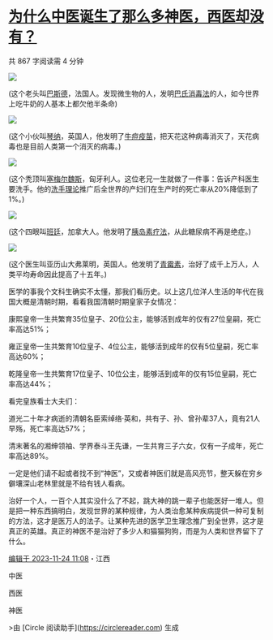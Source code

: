[为什么中医诞生了那么多神医，西医却没有？](https://www.zhihu.com/question/629120170/answer/3291385083)
==================================================================================

共 867 字阅读需 4 分钟

![](https://picx.zhimg.com/50/v2-44a2b353f009f9f1a9bec5e4f79ae801_720w.jpg?source=2c26e567)

(这个老头叫[巴斯德](https://zhida.zhihu.com/search?content_id=628512555&content_type=Answer&match_order=1&q=%E5%B7%B4%E6%96%AF%E5%BE%B7&zhida_source=entity)，法国人。发现微生物的人，发明[巴氏消毒法](https://zhida.zhihu.com/search?content_id=628512555&content_type=Answer&match_order=1&q=%E5%B7%B4%E6%B0%8F%E6%B6%88%E6%AF%92%E6%B3%95&zhida_source=entity)的人，如今世界上吃牛奶的人基本上都欠他半条命)

![](https://picx.zhimg.com/50/v2-6276d8b32dcd64b5d9bce99453d32618_720w.jpg?source=2c26e567)

(这个小伙叫[琴纳](https://zhida.zhihu.com/search?content_id=628512555&content_type=Answer&match_order=1&q=%E7%90%B4%E7%BA%B3&zhida_source=entity)，英国人，他发明了[牛痘疫苗](https://zhida.zhihu.com/search?content_id=628512555&content_type=Answer&match_order=1&q=%E7%89%9B%E7%97%98%E7%96%AB%E8%8B%97&zhida_source=entity)，把天花这种病毒消灭了，天花病毒也是目前人类第一个消灭的病毒。)

![](https://pic1.zhimg.com/50/v2-b7085607383bd1f577f38870bd784500_720w.jpg?source=2c26e567)

(这个秃顶叫[塞梅尔魏斯](https://zhida.zhihu.com/search?content_id=628512555&content_type=Answer&match_order=1&q=%E5%A1%9E%E6%A2%85%E5%B0%94%E9%AD%8F%E6%96%AF&zhida_source=entity)，匈牙利人。这位老兄一生就做了一件事：告诉产科医生要洗手。他的[洗手理论](https://zhida.zhihu.com/search?content_id=628512555&content_type=Answer&match_order=1&q=%E6%B4%97%E6%89%8B%E7%90%86%E8%AE%BA&zhida_source=entity)推广后全世界的产妇们在生产时的死亡率从20%降低到了1%。)

![](https://picx.zhimg.com/50/v2-29c1d80784c129b44671f99e48619b73_720w.jpg?source=2c26e567)

(这个四眼叫[班廷](https://zhida.zhihu.com/search?content_id=628512555&content_type=Answer&match_order=1&q=%E7%8F%AD%E5%BB%B7&zhida_source=entity)，加拿大人。他发明了[胰岛素疗法](https://zhida.zhihu.com/search?content_id=628512555&content_type=Answer&match_order=1&q=%E8%83%B0%E5%B2%9B%E7%B4%A0%E7%96%97%E6%B3%95&zhida_source=entity)，从此糖尿病不再是绝症。)

![](https://picx.zhimg.com/50/v2-dbeba314bebbd49f1dd25be17874908e_720w.jpg?source=2c26e567)

(这个医生叫亚历山大弗莱明，英国人。他发明了[青霉素](https://zhida.zhihu.com/search?content_id=628512555&content_type=Answer&match_order=1&q=%E9%9D%92%E9%9C%89%E7%B4%A0&zhida_source=entity)，治好了成千上万人，人类平均寿命因此提高了十五年。)

医学的事我个文科生确实不太懂，那我们看历史。以上这几位洋人生活的年代在我国大概是清朝时期，看看我国清朝时期皇家子女情况：

康熙皇帝一生共繁育35位皇子、20位公主，能够活到成年的仅有27位皇嗣，死亡率高达51%；

雍正皇帝一生共繁育10位皇子、4位公主，能够活到成年的仅有5位皇嗣，死亡率高达60%；

乾隆皇帝一生共繁育17位皇子、10位公主，能够活到成年的仅有15位皇嗣，死亡率高达44%；

看完皇族看士大夫们：

道光二十年才病逝的清朝名臣索绰络·英和，共有子、孙、曾孙辈37人，竟有21人早殇，死亡率高达57%；

清末著名的湘绅领袖、学界泰斗王先谦，一生共育三子六女，仅有一子成年，死亡率高达89%。

一定是他们请不起或者找不到“神医”，又或者神医们就是高风亮节，整天躲在穷乡僻壤深山老林里就是不给有钱人看病。

治好一个人，一百个人其实没什么了不起，跳大神的跳一辈子也能医好一堆人。但是把一种东西搞明白，发现世界的某种规律，为人类治愈某种疾病提供一种可复制的方法，这才是医万人的法子。让某种先进的医学卫生理念推广到全世界，这才是真正的英雄。真正的神医不是治好了多少人和猫猫狗狗，而是为人类和世界留下了什么。

[编辑于 2023-11-24 11:08](//www.zhihu.com/question/629120170/answer/3291385083)・江西

中医

西医

神医

\>由 \[Circle 阅读助手\](https://circlereader.com) 生成